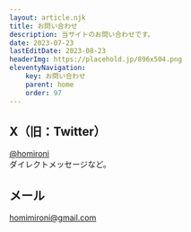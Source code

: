 ```yaml
---
layout: article.njk
title: お問い合わせ
description: 当サイトのお問い合わせです。
date: 2023-07-23
lastEditDate: 2023-08-23
headerImg: https://placehold.jp/896x504.png
eleventyNavigation:
    key: お問い合わせ
    parent: home
    order: 97
---
```


## X（旧：Twitter）

[@homironi](https://twitter.com/intent/follow?original_referer=https%3A%2F%2Fhomironi.com%2F&ref_src=twsrc%5Etfw%7Ctwcamp%5Ebuttonembed%7Ctwterm%5Efollow%7Ctwgr%5EhomiRoni&screen_name=homiRoni)  
ダイレクトメッセージなど。

## メール

homimironi@gmail.com
